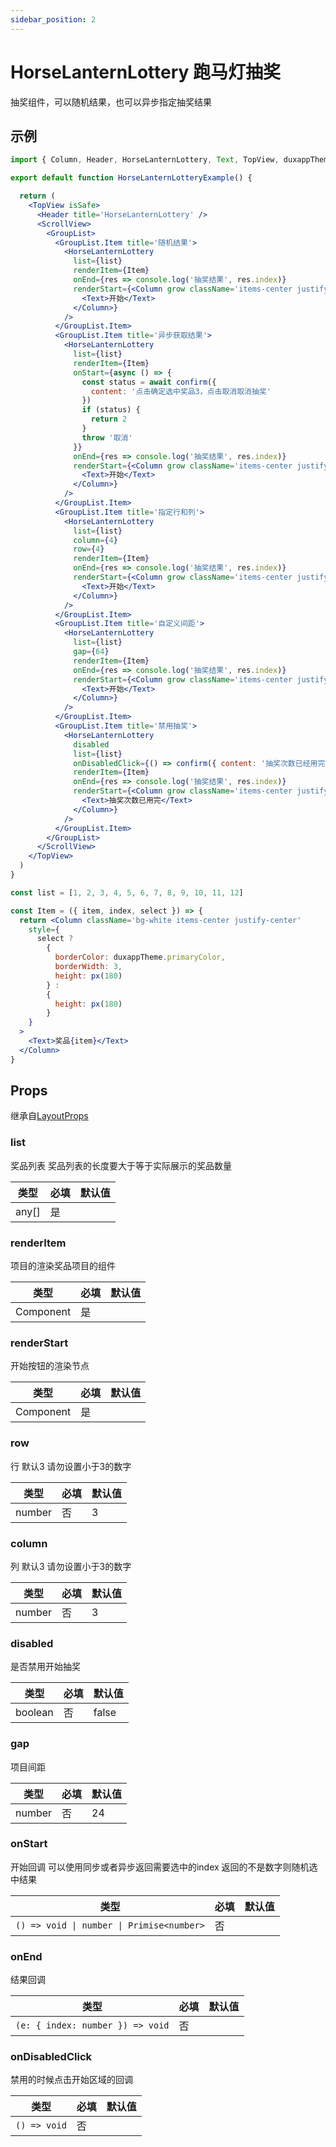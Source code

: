 ```yaml
---
sidebar_position: 2
---
```


# HorseLanternLottery 跑马灯抽奖

抽奖组件，可以随机结果，也可以异步指定抽奖结果

## 示例

```jsx
import { Column, Header, HorseLanternLottery, Text, TopView, duxappTheme, px, GroupList, ScrollView, confirm } from '@/duxuiExample'

export default function HorseLanternLotteryExample() {

  return (
    <TopView isSafe>
      <Header title='HorseLanternLottery' />
      <ScrollView>
        <GroupList>
          <GroupList.Item title='随机结果'>
            <HorseLanternLottery
              list={list}
              renderItem={Item}
              onEnd={res => console.log('抽奖结果', res.index)}
              renderStart={<Column grow className='items-center justify-center'>
                <Text>开始</Text>
              </Column>}
            />
          </GroupList.Item>
          <GroupList.Item title='异步获取结果'>
            <HorseLanternLottery
              list={list}
              renderItem={Item}
              onStart={async () => {
                const status = await confirm({
                  content: '点击确定选中奖品3，点击取消取消抽奖'
                })
                if (status) {
                  return 2
                }
                throw '取消'
              }}
              onEnd={res => console.log('抽奖结果', res.index)}
              renderStart={<Column grow className='items-center justify-center'>
                <Text>开始</Text>
              </Column>}
            />
          </GroupList.Item>
          <GroupList.Item title='指定行和列'>
            <HorseLanternLottery
              list={list}
              column={4}
              row={4}
              renderItem={Item}
              onEnd={res => console.log('抽奖结果', res.index)}
              renderStart={<Column grow className='items-center justify-center'>
                <Text>开始</Text>
              </Column>}
            />
          </GroupList.Item>
          <GroupList.Item title='自定义间距'>
            <HorseLanternLottery
              list={list}
              gap={64}
              renderItem={Item}
              onEnd={res => console.log('抽奖结果', res.index)}
              renderStart={<Column grow className='items-center justify-center'>
                <Text>开始</Text>
              </Column>}
            />
          </GroupList.Item>
          <GroupList.Item title='禁用抽奖'>
            <HorseLanternLottery
              disabled
              list={list}
              onDisabledClick={() => confirm({ content: '抽奖次数已经用完了' })}
              renderItem={Item}
              onEnd={res => console.log('抽奖结果', res.index)}
              renderStart={<Column grow className='items-center justify-center'>
                <Text>抽奖次数已用完</Text>
              </Column>}
            />
          </GroupList.Item>
        </GroupList>
      </ScrollView>
    </TopView>
  )
}

const list = [1, 2, 3, 4, 5, 6, 7, 8, 9, 10, 11, 12]

const Item = ({ item, index, select }) => {
  return <Column className='bg-white items-center justify-center'
    style={
      select ?
        {
          borderColor: duxappTheme.primaryColor,
          borderWidth: 3,
          height: px(180)
        } :
        {
          height: px(180)
        }
    }
  >
    <Text>奖品{item}</Text>
  </Column>
}
```

## Props

继承自[LayoutProps](/docs/duxapp/component/Layout)

### list

奖品列表 奖品列表的长度要大于等于实际展示的奖品数量

| 类型 | 必填 | 默认值 |
| ---- | -------- | ------- |
| any[] | 是 |  |

### renderItem

项目的渲染奖品项目的组件

| 类型 | 必填 | 默认值 |
| ---- | -------- | ------- |
| Component | 是 |  |

### renderStart

开始按钮的渲染节点

| 类型 | 必填 | 默认值 |
| ---- | -------- | ------- |
| Component | 是 |  |

### row

行 默认3 请勿设置小于3的数字

| 类型 | 必填 | 默认值 |
| ---- | -------- | ------- |
| number | 否 | 3 |

### column

列 默认3 请勿设置小于3的数字

| 类型 | 必填 | 默认值 |
| ---- | -------- | ------- |
| number | 否 | 3 |

### disabled

是否禁用开始抽奖

| 类型 | 必填 | 默认值 |
| ---- | -------- | ------- |
| boolean | 否 | false |

### gap

项目间距

| 类型 | 必填 | 默认值 |
| ---- | -------- | ------- |
| number | 否 | 24 |

### onStart

开始回调 可以使用同步或者异步返回需要选中的index 返回的不是数字则随机选中结果

| 类型 | 必填 | 默认值 |
| ---- | -------- | ------- |
| `() => void \| number \| Primise<number>` | 否 |  |

### onEnd

结果回调

| 类型 | 必填 | 默认值 |
| ---- | -------- | ------- |
| `(e: { index: number }) => void` | 否 |  |

### onDisabledClick

禁用的时候点击开始区域的回调

| 类型 | 必填 | 默认值 |
| ---- | -------- | ------- |
| `() => void` | 否 |  |

